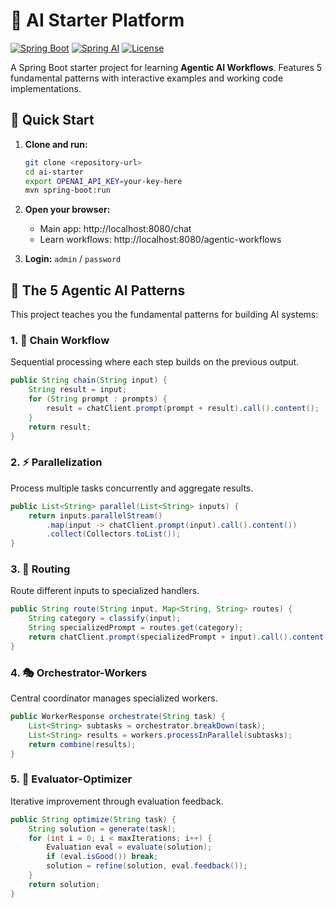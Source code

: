 # 🚀 AI Starter Platform

[![Spring Boot](https://img.shields.io/badge/Spring%20Boot-3.2-green.svg)](https://spring.io/projects/spring-boot)
[![Spring AI](https://img.shields.io/badge/Spring%20AI-1.0-blue.svg)](https://spring.io/projects/spring-ai)
[![License](https://img.shields.io/badge/License-MIT-blue.svg)](LICENSE)

A Spring Boot starter project for learning **Agentic AI Workflows**. Features 5 fundamental patterns with interactive examples and working code implementations.

## 🚀 Quick Start

1. **Clone and run:**
   ```bash
   git clone <repository-url>
   cd ai-starter
   export OPENAI_API_KEY=your-key-here
   mvn spring-boot:run
   ```

2. **Open your browser:**
   - Main app: http://localhost:8080/chat
   - Learn workflows: http://localhost:8080/agentic-workflows

3. **Login:** `admin` / `password`

## 🧠 The 5 Agentic AI Patterns

This project teaches you the fundamental patterns for building AI systems:

### 1. 🔗 Chain Workflow
Sequential processing where each step builds on the previous output.
```java
public String chain(String input) {
    String result = input;
    for (String prompt : prompts) {
        result = chatClient.prompt(prompt + result).call().content();
    }
    return result;
}
```

### 2. ⚡ Parallelization
Process multiple tasks concurrently and aggregate results.
```java
public List<String> parallel(List<String> inputs) {
    return inputs.parallelStream()
        .map(input -> chatClient.prompt(input).call().content())
        .collect(Collectors.toList());
}
```

### 3. 🎯 Routing
Route different inputs to specialized handlers.
```java
public String route(String input, Map<String, String> routes) {
    String category = classify(input);
    String specializedPrompt = routes.get(category);
    return chatClient.prompt(specializedPrompt + input).call().content();
}
```

### 4. 🎭 Orchestrator-Workers
Central coordinator manages specialized workers.
```java
public WorkerResponse orchestrate(String task) {
    List<String> subtasks = orchestrator.breakDown(task);
    List<String> results = workers.processInParallel(subtasks);
    return combine(results);
}
```

### 5. 🔄 Evaluator-Optimizer
Iterative improvement through evaluation feedback.
```java
public String optimize(String task) {
    String solution = generate(task);
    for (int i = 0; i < maxIterations; i++) {
        Evaluation eval = evaluate(solution);
        if (eval.isGood()) break;
        solution = refine(solution, eval.feedback());
    }
    return solution;
}
```
